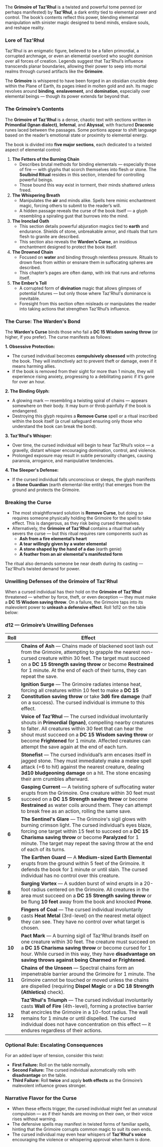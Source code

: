 The **Grimoire of Taz'Rhul** is a twisted and powerful tome penned (or perhaps manifested) by **Taz'Rhul**, a dark entity tied to elemental power and control. The book’s contents reflect this power, blending elemental manipulation with sinister magic designed to bend minds, enslave souls, and reshape reality.

### **Lore of Taz'Rhul**

Taz'Rhul is an enigmatic figure, believed to be a fallen primordial, a corrupted archmage, or even an elemental overlord who sought dominion over all forces of creation. Legends suggest that Taz'Rhul’s influence transcends planar boundaries, allowing their power to seep into mortal realms through cursed artifacts like the **Grimoire**.

The **Grimoire** is whispered to have been forged in an obsidian crucible deep within the Plane of Earth, its pages inked in molten gold and ash. Its magic revolves around **binding**, **enslavement**, and **domination**, especially over elemental beings — though its power extends far beyond that.

### **The Grimoire’s Contents**

The **Grimoire of Taz'Rhul** is a dense, chaotic text with sections written in **Primordial (Ignan dialect)**, **Infernal**, and **Abyssal**, with fractured **Draconic** runes laced between the passages. Some portions appear to shift language based on the reader’s emotional state or proximity to elemental energy.

The book is divided into **five major sections**, each dedicated to a twisted aspect of elemental control:

1. **The Fetters of the Burning Chain**
    - Describes brutal methods for binding elementals — especially those of fire — with glyphs that scorch themselves into flesh or stone. The **Soulbind Ritual** resides in this section, intended for controlling powerful beings.
    - Those bound this way exist in torment, their minds shattered unless freed.
2. **The Whispering Breath**
    - Manipulates the **air** and minds alike. Spells here mimic enchantment magic, forcing others to submit to the reader’s will.
    - A hidden passage reveals the curse of the book itself — a glyph resembling a spiraling gust that burrows into the mind.
3. **The Ironclad Oath**
    - This section details powerful abjuration magics tied to **earth** and endurance. Shields of stone, unbreakable armor, and rituals that turn flesh to granite are described.
    - This section also reveals the **Warden's Curse**, an insidious enchantment designed to protect the book itself.
4. **The Drowned Chain**
    - Focused on **water** and binding through relentless pressure. Rituals to drown foes from within or ensnare them in suffocating spheres are described.
    - This chapter’s pages are often damp, with ink that runs and reforms itself.
5. **The Ember’s Toll**
    - A corrupted form of **divination** magic that allows glimpses of potential futures — but only those where Taz'Rhul's dominance is inevitable.
    - Foresight from this section often misleads or manipulates the reader into taking actions that strengthen Taz'Rhul’s influence.

### **The Curse: The Warden's Bond**

The **Warden's Curse** binds those who fail a **DC 15 Wisdom saving throw** (or higher, if you prefer). The curse manifests as follows:

**1. Obsessive Protection:**

- The cursed individual becomes **compulsively obsessed** with protecting the book. They will instinctively act to prevent theft or damage, even if it means harming allies.
- If the book is removed from their sight for more than 1 minute, they will experience rising anxiety, progressing to a debilitating panic if it’s gone for over an hour.

**2. The Binding Glyph:**

- A glowing mark — resembling a twisting spiral of chains — appears somewhere on their body. It may burn or throb painfully if the book is endangered.
- Destroying this glyph requires a **Remove Curse** spell or a ritual inscribed within the book itself (a cruel safeguard ensuring only those who understand the book can break the bond).

**3. Taz'Rhul's Whisper:**

- Over time, the cursed individual will begin to hear Taz'Rhul’s voice — a gravelly, distant whisper encouraging domination, control, and violence.
- Prolonged exposure may result in subtle personality changes, causing paranoia, arrogance, and manipulative tendencies.

**4. The Sleeper's Defense:**

- If the cursed individual falls unconscious or sleeps, the glyph manifests a **Stone Guardian** (earth elemental-like entity) that emerges from the ground and protects the Grimoire.

### **Breaking the Curse**

- The most straightforward solution is **Remove Curse**, but doing so requires someone physically holding the Grimoire for the spell to take effect. This is dangerous, as they risk being cursed themselves.
- Alternatively, the **Grimoire of Taz'Rhul** contains a ritual that safely severs the curse — but this ritual requires rare components such as
    - **Ash from a fire elemental’s heart**
    - **A tear willingly given by a water elemental**
    - **A stone shaped by the hand of a dao** (earth genie)
    - **A feather from an air elemental's manifested form**

The ritual also demands someone be near death during its casting — Taz'Rhul’s twisted demand for power.

### **Unwilling Defenses of the Grimoire of Taz'Rhul**

When a cursed individual has their hold on the **Grimoire of Taz'Rhul** threatened — whether by force, theft, or even deception — they must make a **DC 15 Wisdom saving throw**. On a failure, the Grimoire taps into its malevolent power to **unleash a defensive effect**. Roll 1d12 on the table below:

### **d12 — Grimoire’s Unwilling Defenses**

|Roll|Effect|
|---|---|
|**1**|**Chains of Ash** — Chains made of blackened soot lash out from the Grimoire, attempting to grapple the nearest non-cursed creature within 30 feet. The target must succeed on a **DC 15 Strength saving throw** or become **Restrained** for 1 minute. At the end of each of their turns, they can repeat the save.|
|**2**|**Ignition Surge** — The Grimoire radiates intense heat, forcing all creatures within 10 feet to make a **DC 15 Constitution saving throw** or take **3d6 fire damage** (half on a success). The cursed individual is immune to this effect.|
|**3**|**Voice of Taz’Rhul** — The cursed individual involuntarily shouts in **Primordial (Ignan)**, compelling nearby creatures to falter. All creatures within 30 feet that can hear the shout must succeed on a **DC 15 Wisdom saving throw** or become **Frightened** for 1 minute. Affected creatures can attempt the save again at the end of each turn.|
|**4**|**Stonefist** — The cursed individual’s arm encases itself in jagged stone. They must immediately make a melee spell attack (+6 to hit) against the nearest creature, dealing **3d10 bludgeoning damage** on a hit. The stone encasing their arm crumbles afterward.|
|**5**|**Gasping Current** — A twisting sphere of suffocating water erupts from the Grimoire. One creature within 30 feet must succeed on a **DC 15 Strength saving throw** or become **Restrained** as water coils around them. They can attempt to break free as an action, rolling the same save.|
|**6**|**The Sentinel's Glare** — The Grimoire's sigil glows with burning crimson light. The cursed individual’s eyes blaze, forcing one target within 15 feet to succeed on a **DC 15 Charisma saving throw** or become **Paralyzed** for 1 minute. The target may repeat the saving throw at the end of each of its turns.|
|**7**|**The Earthen Guard** — A **Medium-sized Earth Elemental** erupts from the ground within 5 feet of the Grimoire. It defends the book for 1 minute or until slain. The cursed individual has no control over this creature.|
|**8**|**Surging Vortex** — A sudden burst of wind erupts in a 20-foot radius centered on the Grimoire. All creatures in the area must succeed on a **DC 15 Strength saving throw** or be flung **10 feet** away from the book and knocked **Prone**.|
|**9**|**Fingers of Coal** — The cursed individual involuntarily casts **Heat Metal** (3rd-level) on the nearest metal object they can see. They have no control over what target is chosen.|
|**10**|**Pact Mark** — A burning sigil of Taz'Rhul brands itself on one creature within 30 feet. The creature must succeed on a **DC 15 Charisma saving throw** or become cursed for 1 hour. While cursed in this way, they have **disadvantage on saving throws against being Charmed or Frightened**.|
|**11**|**Chains of the Unseen** — Spectral chains form an impenetrable barrier around the Grimoire for 1 minute. The Grimoire cannot be touched or moved unless the chains are dispelled (requiring **Dispel Magic** or a **DC 18 Strength (Athletics)** check).|
|**12**|**Taz'Rhul's Triumph** — The cursed individual involuntarily casts **Wall of Fire** (4th-level), forming a protective barrier that encircles the Grimoire in a 10-foot radius. The wall remains for 1 minute or until dispelled. The cursed individual does not have concentration on this effect — it endures regardless of their actions.|

### **Optional Rule: Escalating Consequences**

For an added layer of tension, consider this twist:

- **First Failure:** Roll on the table normally.
- **Second Failure:** The cursed individual automatically rolls with **disadvantage** on the table.
- **Third Failure:** Roll **twice** and apply **both effects** as the Grimoire’s malevolent influence grows stronger.

### **Narrative Flavor for the Curse**

- When these effects trigger, the cursed individual might feel an unnatural compulsion — as if their hands are moving on their own, or their voice rises without warning.
- The defensive spells may manifest in twisted forms of familiar spells, hinting that the Grimoire corrupts common magic to suit its own ends.
- The cursed individual may even hear whispers of **Taz'Rhul's voice** encouraging the violence or whispering approval when harm is done.